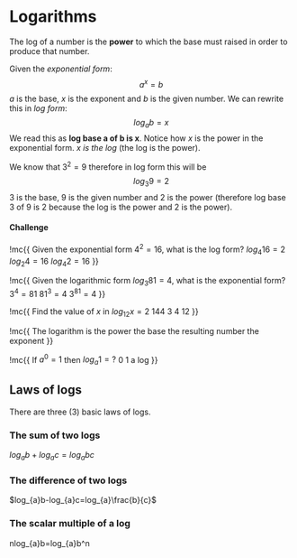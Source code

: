 # Logarithms
The log of a number is the **power** to which the base must raised in order to produce that number.

Given the *exponential form*:
$$a^x=b$$
$a$ is the base, $x$ is the exponent and $b$ is the given number. We can rewrite this in *log form*:
$$log_{a}b=x$$
We read this as **log base a of b is x**. Notice how $x$ is the power in the exponential form. *$x$ is the log* (the log is the power).

We know that $3^2=9$ therefore in log form this will be
$$log_{3}9=2$$
3 is the base, 9 is the given number and 2 is the power (therefore log base 3 of 9 is 2 because the log is the power and 2 is the power).

#### Challenge
!mc{{
Given the exponential form $4^2=16$, what is the log form?
$log_{4}16=2$
$log_{2}4=16$
$log_{4}2=16$
}}

!mc{{
Given the logarithmic form $log_{3}81=4$, what is the exponential form?
$3^4=81$
$81^3=4$
$3^{81}=4$
}}

!mc{{
Find the value of $x$ in $log_{12}x=2$
144
3
4
12
}}

!mc{{
The logarithm is
the power
the base
the resulting number
the exponent
}}

!mc{{
If $a^0=1$ then $log_{a}1=?$
0
1
a
log
}}

## Laws of logs
There are three (3) basic laws of logs.

### The sum of two logs
$log_{a}b+log_{a}c=log_{a}bc$

### The difference of two logs
$log_{a}b-log_{a}c=log_{a}\frac{b}{c}$

### The scalar multiple of a log
nlog_{a}b$=$log_{a}b^n


